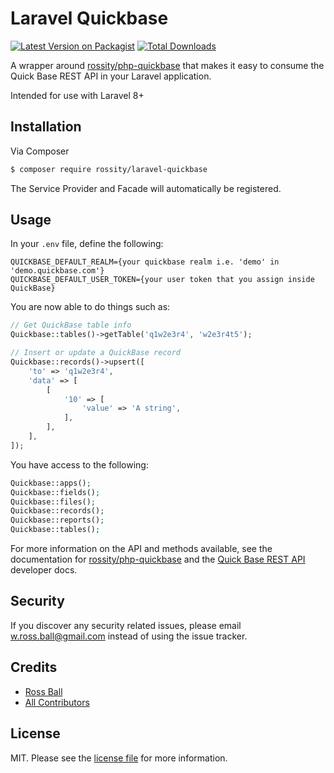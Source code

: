 # Laravel Quickbase
[![Latest Version on Packagist][ico-version]][link-packagist]
[![Total Downloads][ico-downloads]][link-downloads]

A wrapper around [rossity/php-quickbase](https://github.com/rossity/php-quickbase) that makes it easy to consume the Quick Base REST API in your Laravel application.

Intended for use with Laravel 8+

## Installation

Via Composer

``` bash
$ composer require rossity/laravel-quickbase
```

The Service Provider and Facade will automatically be registered.

## Usage
In your `.env` file, define the following:
```
QUICKBASE_DEFAULT_REALM={your quickbase realm i.e. 'demo' in 'demo.quickbase.com'}
QUICKBASE_DEFAULT_USER_TOKEN={your user token that you assign inside QuickBase}
```

You are now able to do things such as:
```php
// Get QuickBase table info
Quickbase::tables()->getTable('q1w2e3r4', 'w2e3r4t5');

// Insert or update a QuickBase record
Quickbase::records()->upsert([
    'to' => 'q1w2e3r4',
    'data' => [
        [
            '10' => [
                'value' => 'A string',
            ],
        ],
    ],
]);
```

You have access to the following:
```php
Quickbase::apps();
Quickbase::fields();
Quickbase::files();
Quickbase::records();
Quickbase::reports();
Quickbase::tables();
```

For more information on the API and methods available, see the documentation for [rossity/php-quickbase](https://github.com/rossity/php-quickbase) and the [Quick Base REST API](https://developer.quickbase.com/) developer docs.

## Security

If you discover any security related issues, please email w.ross.ball@gmail.com instead of using the issue tracker.

## Credits

- [Ross Ball][link-author]
- [All Contributors][link-contributors]

## License

MIT. Please see the [license file](license.md) for more information.

[ico-version]: https://img.shields.io/packagist/v/rossity/laravel-quickbase.svg?style=flat-square
[ico-downloads]: https://img.shields.io/packagist/dt/rossity/laravel-quickbase.svg?style=flat-square

[link-packagist]: https://packagist.org/packages/rossity/laravel-quickbase
[link-downloads]: https://packagist.org/packages/rossity/laravel-quickbase
[link-travis]: https://travis-ci.org/rossity/laravel-quickbase
[link-styleci]: https://styleci.io/repos/12345678
[link-author]: https://github.com/rossity
[link-contributors]: ../../contributors
